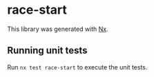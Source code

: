 # race-start

This library was generated with [Nx](https://nx.dev).

## Running unit tests

Run `nx test race-start` to execute the unit tests.
